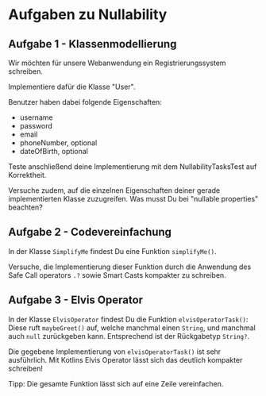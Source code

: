 # Aufgaben zu Nullability
## Aufgabe 1 - Klassenmodellierung

Wir möchten für unsere Webanwendung ein Registrierungssystem schreiben.

Implementiere dafür die Klasse "User".

Benutzer haben dabei folgende Eigenschaften:
* username
* password
* email
* phoneNumber, optional
* dateOfBirth, optional

Teste anschließend deine Implementierung mit dem NullabilityTasksTest auf Korrektheit.

Versuche zudem, auf die einzelnen Eigenschaften deiner gerade implementierten Klasse zuzugreifen. Was musst Du bei "nullable properties" beachten?

## Aufgabe 2 - Codevereinfachung
In der Klasse `SimplifyMe` findest Du eine Funktion `simplifyMe()`.

Versuche, die Implementierung dieser Funktion durch die Anwendung des Safe Call operators `.?` sowie Smart Casts kompakter zu schreiben.

## Aufgabe 3 - Elvis Operator
In der Klasse `ElvisOperator` findest Du die Funktion `elvisOperatorTask()`: Diese ruft `maybeGreet()` auf, welche manchmal einen `String`, und manchmal auch `null` zurückgeben kann. Entsprechend ist der Rückgabetyp `String?`.

Die gegebene Implementierung von `elvisOperatorTask()` ist sehr ausführlich. Mit Kotlins Elvis Operator lässt sich das deutlich kompakter schreiben!

Tipp: Die gesamte Funktion lässt sich auf eine Zeile vereinfachen.
